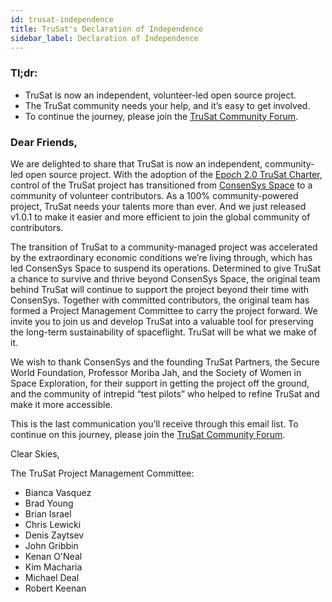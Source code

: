 ```yaml
---
id: trusat-independence
title: TruSat's Declaration of Independence
sidebar_label: Declaration of Independence
---
```


### Tl;dr: 
- TruSat is now an independent, volunteer-led open source project.  
- The TruSat community needs your help, and it’s easy to get involved.
- To continue the journey, please join the [TruSat Community Forum](http://discuss.trusat.org).


### Dear Friends,

We are delighted to share that TruSat is now an independent, community-led open source project. With the adoption of the [Epoch 2.0 TruSat Charter](https://learn.trusat.org/docs/governance), control of the TruSat project has transitioned from [ConsenSys Space](https://consensys.space/) to a community of volunteer contributors. As a 100% community-powered project, TruSat needs your talents more than ever. And we just released v1.0.1 to make it easier and more efficient to join the global community of contributors.

The transition of TruSat to a community-managed project  was accelerated by the extraordinary economic conditions we’re living through, which has led ConsenSys Space to suspend its operations. Determined to give TruSat a chance to survive and thrive beyond ConsenSys Space, the original team behind TruSat will continue to support the project beyond their time with ConsenSys. Together with committed contributors, the original team has formed a Project Management Committee to carry the project forward.  We invite you to join us and develop TruSat into a valuable tool for preserving the long-term sustainability of spaceflight. TruSat will be what we make of it.
  
We wish to thank ConsenSys and the founding TruSat Partners, the Secure World Foundation, Professor Moriba Jah, and the Society of Women in Space Exploration, for their support in getting the project off the ground, and the community of intrepid “test pilots” who helped to refine TruSat and make it more accessible.  

This is the last communication you’ll receive through this email list. To continue on this journey, please join the [TruSat Community Forum](http://discuss.trusat.org).

Clear Skies,

The TruSat Project Management Committee:
- Bianca Vasquez
- Brad Young
- Brian Israel
- Chris Lewicki
- Denis Zaytsev
- John Gribbin
- Kenan O'Neal
- Kim Macharia
- Michael Deal
- Robert Keenan

